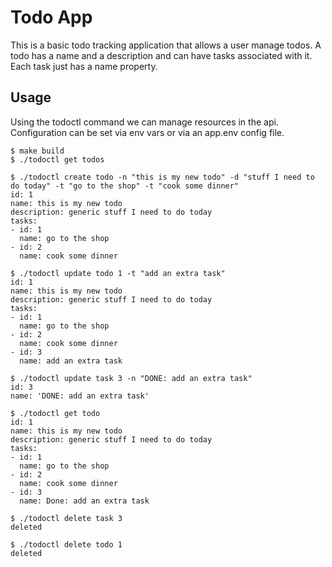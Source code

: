 # Todo App

This is a basic todo tracking application that allows a user manage todos. A todo has a name and a description and can have tasks associated with it. Each task just has a name property.

## Usage

Using the todoctl command we can manage resources in the api. Configuration can be set via env vars or via an app.env config file.

```shell
$ make build
$ ./todoctl get todos

$ ./todoctl create todo -n "this is my new todo" -d "stuff I need to do today" -t "go to the shop" -t "cook some dinner"
id: 1
name: this is my new todo
description: generic stuff I need to do today
tasks:
- id: 1
  name: go to the shop
- id: 2
  name: cook some dinner

$ ./todoctl update todo 1 -t "add an extra task"
id: 1
name: this is my new todo
description: generic stuff I need to do today
tasks:
- id: 1
  name: go to the shop
- id: 2
  name: cook some dinner
- id: 3
  name: add an extra task

$ ./todoctl update task 3 -n "DONE: add an extra task"
id: 3
name: 'DONE: add an extra task'

$ ./todoctl get todo
id: 1
name: this is my new todo
description: generic stuff I need to do today
tasks:
- id: 1
  name: go to the shop
- id: 2
  name: cook some dinner
- id: 3
  name: Done: add an extra task

$ ./todoctl delete task 3
deleted

$ ./todoctl delete todo 1
deleted
```